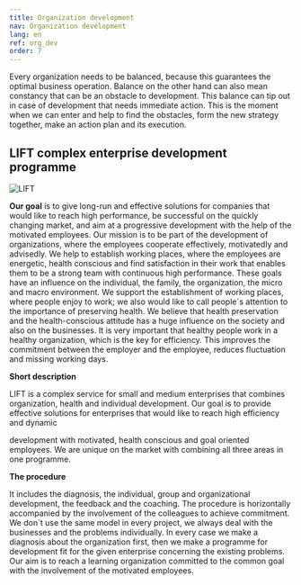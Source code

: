 ```yaml
---
title: Organization development
nav: Organization development
lang: en
ref: org_dev
order: 7
---
```


Every organization needs to be balanced, because this guarantees the optimal
business operation. Balance on the other hand can also mean constancy that can be
an obstacle to development. This balance can tip out in case of development that
needs immediate action. This is the moment when we can enter and help to find
the obstacles, form the new strategy together, make an action plan and its
execution.

## __LIFT complex enterprise development programme__

![LIFT](../assets/img/sections/training/LIFT.jpg)

__Our goal__ is to give long-run and effective solutions for companies that would like to
reach high performance, be successful on the quickly changing market, and aim at
a progressive development with the help of the motivated employees.
Our mission is to be part of the development of organizations, where the
employees cooperate effectively, motivatedly and advisedly. We help to establish
working places, where the employees are energetic, health conscious and find
satisfaction in their work that enables them to be a strong team with continuous
high performance. These goals have an influence on the individual, the family, the
organization, the micro and macro environment. We support the establishment of
working places, where people enjoy to work; we also would like to call people´s
attention to the importance of preserving health. We believe that health
preservation and the health-conscious attitude has a huge influence on the society
and also on the businesses. It is very important that healthy people work in a
healthy organization, which is the key for efficiency. This improves the
commitment between the employer and the employee, reduces fluctuation and
missing working days.

__Short description__

LIFT is a complex service for small and medium enterprises that combines
organization, health and individual development. Our goal is to provide effective
solutions for enterprises that would like to reach high efficiency and dynamic

development with motivated, health conscious and goal oriented employees. We
are unique on the market with combining all three areas in one programme.

__The procedure__

It includes the diagnosis, the individual, group and organizational development,
the feedback and the coaching. The procedure is horizontally accompanied by the
involvement of the colleagues to achieve commitment. We don´t use the same
model in every project, we always deal with the businesses and the problems
individually. In every case we make a diagnosis about the organization first, then
we make a programme for development fit for the given enterprise concerning the
existing problems. Our aim is to reach a learning organization committed to the
common goal with the involvement of the motivated employees.
